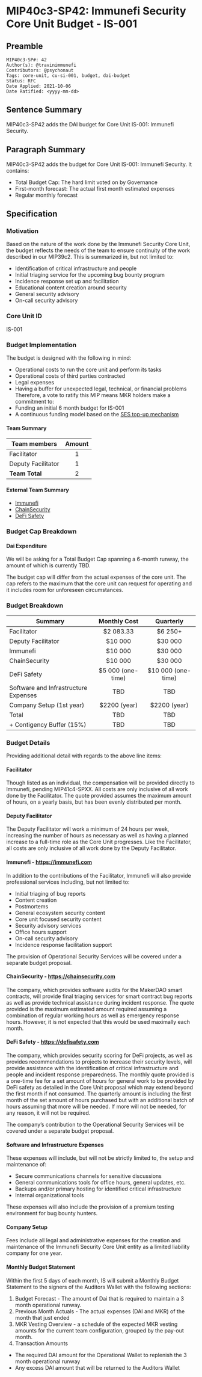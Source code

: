 # MIP40c3-SP42: Immunefi Security Core Unit Budget - IS-001

## Preamble

```
MIP40c3-SP#: 42
Author(s): @travinimmunefi
Contributors: @psychonaut
Tags: core-unit, cu-si-001, budget, dai-budget
Status: RFC
Date Applied: 2021-10-06
Date Ratified: <yyyy-mm-dd>
```

## Sentence Summary

MIP40c3-SP42 adds the DAI budget for Core Unit IS-001: Immunefi Security.

## Paragraph Summary

MIP40c3-SP42 adds the budget for Core Unit IS-001: Immunefi Security. It contains:

* Total Budget Cap: The hard limit voted on by Governance
* First-month forecast: The actual first month estimated expenses
* Regular monthly forecast

## Specification

### Motivation

Based on the nature of the work done by the Immunefi Security Core Unit, the budget reflects the needs of the team to ensure continuity of the work described in our MIP39c2. This is summarized in, but not limited to:

* Identification of critical infrastructure and people
* Initial triaging service for the upcoming bug bounty program
* Incidence response set up and facilitation
* Educational content creation around security
* General security advisory
* On-call security advisory

### Core Unit ID

IS-001

### Budget Implementation

The budget is designed with the following in mind:

* Operational costs to run the core unit and perform its tasks
* Operational costs of third parties contracted
* Legal expenses
* Having a buffer for unexpected legal, technical, or financial problems
Therefore, a vote to ratify this MIP means MKR holders make a commitment to:
* Funding an initial 6 month budget for IS-001
* A continuous funding model based on the [SES top-up mechanism](https://forum.makerdao.com/t/mip40c3-sp10-modify-core-unit-budget-ses-001/7369)

#### Team Summary

|Team members | Amount|
|---- | :----:|
|Facilitator | 1|
|Deputy Facilitator | 1|
|**Team Total** | 2|

#### External Team Summary

- [Immunefi](https://immunefi.com)
- [ChainSecurity](https://chainsecurity.com)
- [DeFi Safety](https://defisafety.com)

### Budget Cap Breakdown

#### Dai Expenditure

We will be asking for a Total Budget Cap spanning a 6-month runway, the amount of which is currently TBD.

The budget cap will differ from the actual expenses of the core unit. The cap refers to the maximum that the core unit can request for operating and it includes room for unforeseen circumstances.

### Budget Breakdown

| Summary | Monthly Cost | Quarterly|
|------ | :--------: | :------:|
|Facilitator | $2 083.33 | $6 250+|
|Deputy Facilitator | $10 000 | $30 000|
|Immunefi | $10 000 | $30 000|
|ChainSecurity | $10 000 | $30 000|
|DeFi Safety | $5 000 (one-time) | $10 000 (one-time)|
|Software and Infrastructure Expenses | TBD | TBD|
|Company Setup (1st year) | $2200 (year) | $2200 (year)|
|Total | TBD | TBD|
|+ Contigency Buffer (15%) | TBD | TBD|

### Budget Details

Providing additional detail with regards to the above line items:

#### Facilitator

Though listed as an individual, the compensation will be provided directly to Immunefi, pending MIP41c4-SPXX. All costs are only inclusive of all work done by the Facilitator. The quote provided assumes the maximum amount of hours, on a yearly basis, but has been evenly distributed per month.

#### Deputy Facilitator

The Deputy Facilitator will work a minimum of 24 hours per week, increasing the number of hours as necessary as well as having a planned increase to a full-time role as the Core Unit progresses. Like the Facilitator, all costs are only inclusive of all work done by the Deputy Facilitator.

#### Immunefi - <https://immunefi.com>

In addition to the contributions of the Facilitator, Immunefi will also provide professional services including, but not limited to:

* Initial triaging of bug reports
* Content creation
* Postmortems
* General ecosystem security content
* Core unit focused security content
* Security advisory services
* Office hours support
* On-call security advisory
* Incidence response facilitation support

The provision of Operational Security Services will be covered under a separate budget proposal.

#### ChainSecurity - <https://chainsecurity.com>

The company, which provides software audits for the MakerDAO smart contracts, will provide final triaging services for smart contract bug reports as well as provide technical assistance during incident response. The quote provided is the maximum estimated amount required assuming a combination of regular working hours as well as emergency response hours. However, it is not expected that this would be used maximally each month.

#### DeFi Safety - <https://defisafety.com>

The company, which provides security scoring for DeFi projects, as well as provides recommendations to projects to increase their security levels, will provide assistance with the identification of critical infrastructure and people and incident response preparedness. The monthly quote provided is a one-time fee for a set amount of hours for general work to be provided by DeFi safety as detailed in the Core Unit proposal which may extend beyond the first month if not consumed. The quarterly amount is including the first month of the set amount of hours purchased but with an additional batch of hours assuming that more will be needed. If more will not be needed, for any reason, it will not be required.

The company’s contribution to the Operational Security Services will be covered under a separate budget proposal.

#### Software and Infrastructure Expenses

These expenses will include, but will not be strictly limited to, the setup and maintenance of:

* Secure communications channels for sensitive discussions
* General communications tools for office hours, general updates, etc.
* Backups and/or primary hosting for identified critical infrastructure
* Internal organizational tools

These expenses will also include the provision of a premium testing environment for bug bounty hunters.

#### Company Setup

Fees include all legal and administrative expenses for the creation and maintenance of the Immunefi Security Core Unit entity as a limited liability company for one year.

#### Monthly Budget Statement

Within the first 5 days of each month, IS will submit a Monthly Budget Statement to the signers of the Auditors Wallet with the following sections:

1. Budget Forecast - The amount of Dai that is required to maintain a 3 month operational runway.
2. Previous Month Actuals - The actual expenses (DAI and MKR) of the month that just ended
3. MKR Vesting Overview - a schedule of the expected MKR vesting amounts for the current team configuration, grouped by the pay-out month.
4. Transaction Amounts

* The required DAI amount for the Operational Wallet to replenish the 3 month operational runway
* Any excess DAI amount that will be returned to the Auditors Wallet